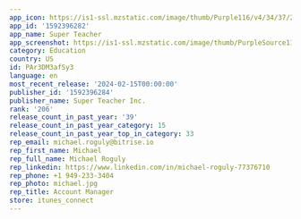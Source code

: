 ```yaml
---
app_icon: https://is1-ssl.mzstatic.com/image/thumb/Purple116/v4/34/37/2b/34372bc8-8521-5766-3c77-1cdbc485f0aa/AppIcon-0-0-1x_U007epad-0-0-sRGB-85-220.png/1024x1024bb.png
app_id: '1592396282'
app_name: Super Teacher
app_screenshot: https://is1-ssl.mzstatic.com/image/thumb/PurpleSource116/v4/f6/a8/d7/f6a8d743-4991-ce98-cd93-352fda8d1ebf/1594747b-a4af-47ed-8987-294b8723c866_iPhone_5.5_-_1.png/1242x2208bb.png
category: Education
country: US
id: PAr3DM3afSy3
language: en
most_recent_release: '2024-02-15T00:00:00'
publisher_id: '1592396284'
publisher_name: Super Teacher Inc.
rank: '206'
release_count_in_past_year: '39'
release_count_in_past_year_category: 15
release_count_in_past_year_top_in_category: 33
rep_email: michael.roguly@bitrise.io
rep_first_name: Michael
rep_full_name: Michael Roguly
rep_linkedin: https://www.linkedin.com/in/michael-roguly-77376710
rep_phone: +1 949-233-3404
rep_photo: michael.jpg
rep_title: Account Manager
store: itunes_connect
---
```

